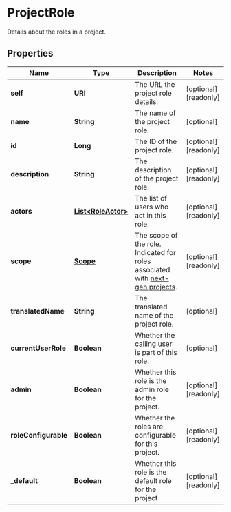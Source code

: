 

# ProjectRole

Details about the roles in a project.

## Properties

Name | Type | Description | Notes
------------ | ------------- | ------------- | -------------
**self** | **URI** | The URL the project role details. |  [optional] [readonly]
**name** | **String** | The name of the project role. |  [optional]
**id** | **Long** | The ID of the project role. |  [optional] [readonly]
**description** | **String** | The description of the project role. |  [optional] [readonly]
**actors** | [**List&lt;RoleActor&gt;**](RoleActor.md) | The list of users who act in this role. |  [optional] [readonly]
**scope** | [**Scope**](Scope.md) | The scope of the role. Indicated for roles associated with [next-gen projects](https://confluence.atlassian.com/x/loMyO). |  [optional] [readonly]
**translatedName** | **String** | The translated name of the project role. |  [optional]
**currentUserRole** | **Boolean** | Whether the calling user is part of this role. |  [optional]
**admin** | **Boolean** | Whether this role is the admin role for the project. |  [optional] [readonly]
**roleConfigurable** | **Boolean** | Whether the roles are configurable for this project. |  [optional] [readonly]
**_default** | **Boolean** | Whether this role is the default role for the project |  [optional] [readonly]



